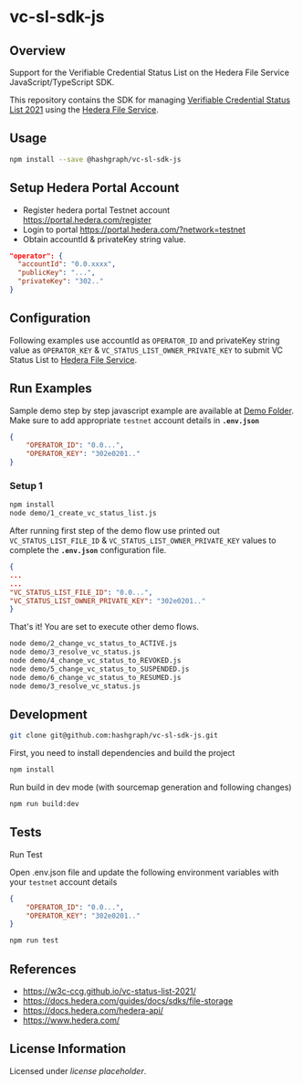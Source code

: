 # vc-sl-sdk-js

## Overview

Support for the Verifiable Credential Status List on the Hedera File Service JavaScript/TypeScript SDK.

This repository contains the SDK for managing [Verifiable Credential Status List 2021](https://w3c-ccg.github.io/vc-status-list-2021) using the [Hedera File Service](https://docs.hedera.com/guides/docs/sdks/file-storage).

## Usage

```sh
npm install --save @hashgraph/vc-sl-sdk-js
```

## Setup Hedera Portal Account

- Register hedera portal Testnet account <https://portal.hedera.com/register>
- Login to portal <https://portal.hedera.com/?network=testnet>
- Obtain accountId & privateKey string value.

```json
"operator": {
  "accountId": "0.0.xxxx",
  "publicKey": "...",
  "privateKey": "302.."
}
```

## Configuration

Following examples use accountId as `OPERATOR_ID` and privateKey string value as `OPERATOR_KEY` & `VC_STATUS_LIST_OWNER_PRIVATE_KEY` to submit VC Status List to [Hedera File Service](https://docs.hedera.com/guides/docs/sdks/file-storage).

## Run Examples

Sample demo step by step javascript example are available at [Demo Folder](https://github.com/Meeco/vc-sdk-js/tree/main/demo). Make sure to add appropriate `testnet` account details in <b>`.env.json`</b>

```json
{
    "OPERATOR_ID": "0.0...",
    "OPERATOR_KEY": "302e0201.."
}
```

### Setup 1

```sh
npm install
node demo/1_create_vc_status_list.js 
```

After running first step of the demo flow use printed out `VC_STATUS_LIST_FILE_ID` & `VC_STATUS_LIST_OWNER_PRIVATE_KEY` values to complete the <b>`.env.json`</b> configuration file.

```json
{
...
...
"VC_STATUS_LIST_FILE_ID": "0.0...",
"VC_STATUS_LIST_OWNER_PRIVATE_KEY": "302e0201.."
}
```

That's it! You are set to execute other demo flows.

```sh
node demo/2_change_vc_status_to_ACTIVE.js
node demo/3_resolve_vc_status.js
node demo/4_change_vc_status_to_REVOKED.js
node demo/5_change_vc_status_to_SUSPENDED.js
node demo/6_change_vc_status_to_RESUMED.js
node demo/3_resolve_vc_status.js
```

## Development

```sh
git clone git@github.com:hashgraph/vc-sl-sdk-js.git
```

First, you need to install dependencies and build the project

```sh
npm install
```

Run build in dev mode (with sourcemap generation and following changes)

```sh
npm run build:dev
```

## Tests

Run Test

Open .env.json file and update the following environment variables with your `testnet` account details

```json
{
    "OPERATOR_ID": "0.0...",
    "OPERATOR_KEY": "302e0201.."
}
```

```sh
npm run test
```

## References

- <https://w3c-ccg.github.io/vc-status-list-2021/>
- <https://docs.hedera.com/guides/docs/sdks/file-storage>
- <https://docs.hedera.com/hedera-api/>
- <https://www.hedera.com/>

## License Information

Licensed under _license placeholder_.
